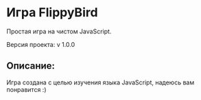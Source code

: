 # Игра FlippyBird
Простая игра на чистом JavaScript. 

Версия проекта: v 1.0.0

## Описание:
Игра создана с целью изучения языка JavaScript, надеюсь вам понравится :)

